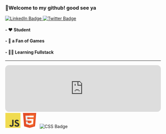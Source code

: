 
<h3><strong>🎂Welcome to my github! good see ya</strong></h3>

<div id="badges" width="100" height="50">
  <a href = "https://github.com/DanielSub22">
    <img src="https://img.shields.io/badge/LinkedIn-blue?style=for-the-badge&logo=linkedin&logoColor=white" alt="LinkedIn Badge"/>
     <img src="https://img.shields.io/badge/Twitter-blue?style=for-the-badge&logo=twitter&logoColor=white" alt="Twitter Badge" />
  </a>
 <br>

<h4>- ❤ Student</h4>
<h4>- 💙 a Fan of Games</h4>
<h4>- 👩‍💻 Learning Fullstack</h4>
<hr>
  
<iframe style="border-radius:12px" src="https://open.spotify.com/embed/track/45i70K1PefHafKui2WxH0M?utm_source=generator" width="100%" height="152" frameBorder="0" allowfullscreen="" allow="autoplay; clipboard-write; encrypted-media; fullscreen; picture-in-picture" loading="lazy"></iframe>

<img src="https://github.com/devicons/devicon/raw/master/icons/javascript/javascript-original.svg" width="50px" height="50px">
    <img src="https://github.com/devicons/devicon/blob/master/icons/html5/html5-original.svg" title="HTML5" alt="HTML" width="50px" height="50px"/>&nbsp;
    <img src="https://cdn-icons-png.flaticon.com/512/5968/5968242.png" alt="CSS Badge" width="50px" height="50px"/>
  

  
